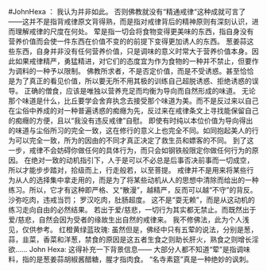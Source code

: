 #JohnHexa ：
我认为并非如此。 否则佛教就没有“精通戒律“这种成就可言了——这并不是指背戒律原文背得熟，而是指对戒律背后的精神原则有深刻认识，进而理解戒律的尺度在何处。 荤是指一切会将食物变得更美味的东西，指自身没有营养价值而会使一件东西在价值不变的的前提下变得更加诱人的东西。 葱姜蒜这些东西，自身并非没有任何营养价值，只是调味的意义时常大于营养价值本身。因此如果戒律精严，勇猛精进，对它们的态度宜为作为食物的一种并不禁止，但要作为调料的一种予以限制。 佛教所求者，不是否定价值，而是不受诱惑。甚至恰恰是为了真正的看见价值，所以要无所不用其极的训练自己超脱诱惑、拒绝诱惑的误导。 正确的僧食，应该是唯独以营养充足而均衡为导向而自然形成的味道。 无论那个味道是什么，比丘要学会舍弃执念去接受那个味道为美。而不是反过来以自己在尘俗中养成的对一种普遍诱惑的痴癮为先，反过来在戒律条文上寻找能保留自己的痴癮的方便，且以“我没有违反戒律”自慰。 即使有时纯以本位价值为导向得出的味道与尘俗所习的完全一致，这在修行的意义上也完全不同。如同抱起美人的行为可以完全一致，所为的因由的不同才真正决定了救生员和嫖客的不同。 到了这一步，戒律不会妨碍你做任何的具体行为，而只会如钢铁般限定你做任何行为的原因。 在绝对一致的动机指引下，人于是可以不必总是后事否决前事而一切成空，所以才能步步踏对，拾级而上，行走般若，以至菩提。 戒律并不是用来将某些行为从人的选择集中拿走用的，而是为了将某些动机从人的思想中清除而给出的一种练习。所以，它才有这种即严格、又“散漫”，越精严，反而可以越“不守”的背反。 沙弥吃肉，违戒当罚； 罗汉吃肉，肚肠超度。 这不是“耍无赖”，而是从这动机的练习走向自由的必然结果。 若出于爱/慈悲，一切行为其实都无禁止。而既然出于爱/慈悲，自然会因为受者的缘故生出自然的戒律来。 我不修佛法，此为个人浅见，仅供参考。 红橙黄绿蓝玫瑰: 虽然但是，佛经中只有五荤的说法，分别是葱，蒜，韭菜，香菜和洋葱，禁食的原因是这五者生食之则助长肝火，熟食之则增长淫欲…… John Hexa: 这得补充一下背景信息—— 大部分人都不知道“荤”是指调味料，指的是葱姜蒜胡椒酱醋糖，腥才指肉食。 “名寺素筵”真是一种绝妙的讽刺。